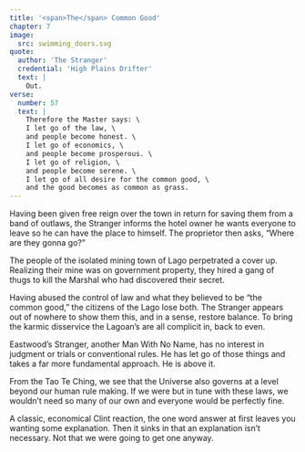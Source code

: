 ```yaml
---
title: '<span>The</span> Common Good'
chapter: 7
image:
  src: swimming_doors.svg
quote:
  author: 'The Stranger'
  credential: 'High Plains Drifter'
  text: |
    Out.
verse:
  number: 57
  text: |
    Therefore the Master says: \
    I let go of the law, \
    and people become honest. \
    I let go of economics, \
    and people become prosperous. \
    I let go of religion, \
    and people become serene. \
    I let go of all desire for the common good, \
    and the good becomes as common as grass.
---
```


Having been given free reign over the town in return for saving
them from a band of outlaws,
the Stranger informs the hotel owner he wants everyone to leave
so he can have the place to himself.
The proprietor then asks, “Where are they gonna go?”

The people of the isolated mining town of Lago perpetrated a cover up.
Realizing their mine was on government property,
they hired a gang of thugs to kill the Marshal who had discovered their secret.

Having abused the control of law and what they believed
to be “the common good,” the citizens of the Lago lose both.
The Stranger appears out of nowhere to show them this,
and in a sense, restore balance.
To bring the karmic disservice the Lagoan’s are all complicit in, back to even.

Eastwood’s Stranger, another Man With No Name,
has no interest in judgment or trials or conventional rules.
He has let go of those things and takes a far more fundamental approach.
He is above it.

From the Tao Te Ching,
we see that the Universe also governs at a level beyond our human rule making.
If we were but in tune with these laws,
we wouldn’t need so many of our own and everyone would be perfectly fine.

A classic, economical Clint reaction,
the one word answer at first leaves you wanting some explanation.
Then it sinks in that an explanation isn’t necessary.
Not that we were going to get one anyway.
